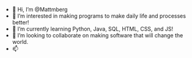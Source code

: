 - 👋 Hi, I’m @Mattmberg
- 👀 I’m interested in making programs to make daily life and processes better!
- 🌱 I’m currently learning Python, Java, SQL, HTML, CSS, and JS!
- 💞️ I’m looking to collaborate on making software that will change the world.
- 📫 

<!---
Mattmberg/Mattmberg is a ✨ special ✨ repository because its `README.md` (this file) appears on your GitHub profile.
You can click the Preview link to take a look at your changes.
--->
